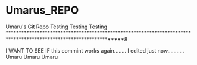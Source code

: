 # Umarus_REPO
Umaru's Git Repo
Testing
Testing
Testing
*******************************************************************************************************************8



I WANT
TO SEE IF this commint works again........
I edited just now...........
Umaru Umaru Umaru
